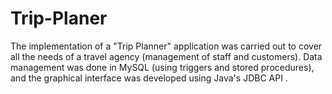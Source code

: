 # Trip-Planer
The implementation of a "Trip Planner" application was carried out to cover all the needs of a travel agency (management of staff and customers). Data management was done in MySQL (using triggers and stored procedures), and the graphical interface was developed using Java's JDBC API .
